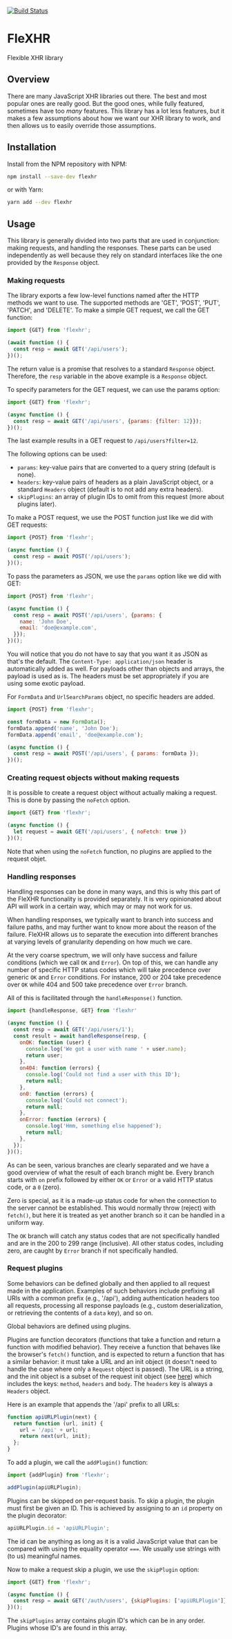 [![Build Status](https://travis-ci.com/foxbunny/flexhr.svg?branch=master)](https://travis-ci.com/foxbunny/flexhr)

# FleXHR

Flexible XHR library

## Overview

There are many JavaScript XHR libraries out there. The best and most popular
ones are really good. But the good ones, while fully featured, sometimes have
too *many* features. This library has a lot less features, but it makes a few
assumptions about how we want our XHR library to work, and then allows us to
easily override those assumptions.

## Installation

Install from the NPM repository with NPM:

```bash
npm install --save-dev flexhr
```

or with Yarn:

```bash
yarn add --dev flexhr
```

## Usage

This library is generally divided into two parts that are used in conjunction:
making requests, and handling the responses. These parts can be used
independently as well because they rely on standard interfaces like the
one provided by the `Response` object.

### Making requests

The library exports a few low-level functions named after the HTTP methods we
want to use. The supported methods are 'GET', 'POST', 'PUT', 'PATCH', and
'DELETE'. To make a simple GET request, we call the GET function:

```javascript
import {GET} from 'flexhr';

(await function () {
  const resp = await GET('/api/users');
})();
```

The return value is a promise that resolves to a standard `Response` object.
Therefore, the `resp` variable in the above example is a `Response` object.

To specify parameters for the GET request, we can use the params option:

```javascript
import {GET} from 'flexhr';

(async function () {
  const resp = await GET('/api/users', {params: {filter: 12}});
})();
```

The last example results in a GET request to `/api/users?filter=12`.

The following options can be used:

- `params`: key-value pairs that are converted to a query string (default is
  none).
- `headers`: key-value pairs of headers as a plain JavaScript object, or a
  standard `Headers` object (default is to not add any extra headers).
- `skipPlugins`: an array of plugin IDs to omit from this request (more about
  plugins later).

To make a POST request, we use the POST function just like we did with GET
requests:

```javascript
import {POST} from 'flexhr';

(async function () {
  const resp = await POST('/api/users');
})();
```

To pass the parameters as JSON, we use the `params` option like we did with GET:

```javascript
import {POST} from 'flexhr';

(async function () {
  const resp = await POST('/api/users', {params: {
    name: 'John Doe', 
    email: 'doe@example.com',
  }});
})();
```

You will notice that you do not have to say that you want it as JSON as that's
the default. The `Content-Type: application/json` header is automatically added
as well. For payloads other than objects and arrays, the payload is used as is.
The headers must be set appropriately if you are using some exotic payload.

For `FormData` and `UrlSearchParams` object, no specific headers are added.

```javascript
import {POST} from 'flexhr';

const formData = new FormData();
formData.append('name', 'John Doe');
formData.append('email', 'doe@example.com');

(async function () {
  const resp = await POST('/api/users', { params: formData });
})();
```

### Creating request objects without making requests

It is possible to create a request object without actually making a request. 
This is done by passing the `noFetch` option.

```javascript
import {GET} from 'flexhr';

(async function () {
  let request = await GET('/api/users', { noFetch: true })
})();
```

Note that when using the `noFetch` function, no plugins are applied to the 
request objet.

### Handling responses

Handling responses can be done in many ways, and this is why this part of the
FleXHR functionality is provided separately. It is very opinionated about API
will work in a certain way, which may or may not work for us.

When handling responses, we typically want to branch into success and failure
paths, and may further want to know more about the reason of the failure.
FleXHR allows us to separate the execution into different branches at varying
levels of granularity depending on how much we care.

At the very coarse spectrum, we will only have success and failure conditions
(which we call `OK` and `Error`). On top of this, we can handle any number of
specific HTTP status codes which will take precedence over generic `OK` and
`Error` conditions. For instance, 200 or 204 take precedence over `OK` while 404
and 500 take precedence over `Error` branch.

All of this is facilitated through the `handleResponse()` function.

```javascript
import {handleResponse, GET} from 'flexhr'

(async function () {
  const resp = await GET('/api/users/1');
  const result = await handleResponse(resp, {
    onOK: function (user) {
      console.log('We got a user with name ' + user.name);
      return user;
    },
    on404: function (errors) {
      console.log('Could not find a user with this ID');
      return null;
    },
    on0: function (errors) {
      console.log('Could not connect');
      return null;
    },
    onError: function (errors) {
      console.log('Hmm, something else happened');
      return null;
    },
  });
})();
```

As can be seen, various branches are clearly separated and we have a good
overview of what the result of each branch might be. Every branch starts with
`on` prefix followed by either `OK` or `Error` or a valid HTTP status code, or
a `0` (zero). 

Zero is special, as it is a made-up status code for when the connection to the
server cannot be established. This would normally throw (reject) with
`fetch()`, but here it is treated as yet another branch so it can be handled in
a uniform way.

The `OK` branch will catch any status codes that are not specifically handled
and are in the 200 to 299 range (inclusive). All other status codes, including
zero, are caught by `Error` branch if not specifically handled.

### Request plugins

Some behaviors can be defined globally and then applied to all request made in
the application. Examples of such behaviors include prefixing all URls with a
common prefix (e.g., '/api'), adding authentication headers too all requests,
processing all response payloads (e.g., custom deserialization, or retrieving
the contents of a `data` key), and so on.

Global behaviors are defined using plugins.

Plugins are function decorators (functions that take a function and return a
function with modified behavior). They receive a function that behaves like the
browser's `fetch()` function, and is expected to return a function that has a
similar behavior: it must take a URL and an init object (it doesn't need to
handle the case where only a `Request` object is passed). The URL is a string,
and the init object is a subset of the request init object (see
[here](https://mzl.la/2JadzJV)) which includes the keys: `method`, `headers`
and `body`. The `headers` key is always a `Headers` object.

Here is an example that appends the '/api' prefix to all URLs:

```javascript
function apiURLPlugin(next) {
  return function (url, init) {
    url = '/api' + url;
    return next(url, init);
  };
}
```

To add a plugin, we call the `addPlugin()` function:

```javascript
import {addPlugin} from 'flexhr';

addPlugin(apiURLPlugin);
```

Plugins can be skipped on per-request basis. To skip a plugin, the plugin must
first be given an ID. This is achieved by assigning to an `id` property on the
plugin decorator:

```javascript
apiURLPlugin.id = 'apiURLPlugin';
```

The id can be anything as long as it is a valid JavaScript value that can be
compared with using the equality operator `===`. We usually use strings with
(to us) meaningful names.

Now to make a request skip a plugin, we use the `skipPlugin` option:

```javascript
import {GET} from 'flexhr';

(async function () {
  const resp = await GET('/auth/users', {skipPlugins: ['apiURLPlugin']}); 
})();
```

The `skipPlugins` array contains plugin ID's which can be in any order. Plugins
whose ID's are found in this array.

